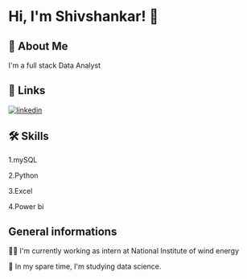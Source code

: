 
# Hi, I'm Shivshankar! 👋


## 🚀 About Me
I'm a full stack Data Analyst



## 🔗 Links

[![linkedin](https://www.linkedin.com/in/shivshankar-s-aa3109235/)](https://www.linkedin.com/)



## 🛠 Skills
1.mySQL

2.Python

3.Excel

4.Power bi




## General informations
👩‍💻 I'm currently working as intern at National Institute of wind energy

🧠 In my spare time, I'm studying data science.







